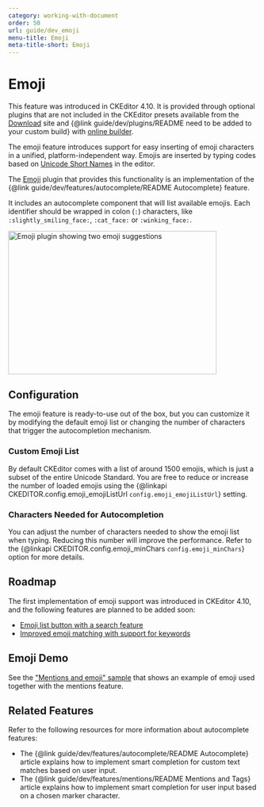 ```yaml
---
category: working-with-document
order: 50
url: guide/dev_emoji
menu-title: Emoji
meta-title-short: Emoji
---
```

<!--
Copyright (c) 2003-2018, CKSource - Frederico Knabben. All rights reserved.
For licensing, see LICENSE.md.
-->

# Emoji

<info-box info="">
    This feature was introduced in CKEditor 4.10. It is provided through optional plugins that are not included in the CKEditor presets available from the <a href="https://ckeditor.com/ckeditor-4/download/">Download</a> site and {@link guide/dev/plugins/README need to be added to your custom build} with <a href="https://ckeditor.com/cke4/builder">online builder</a>.
</info-box>

The emoji feature introduces support for easy inserting of emoji characters in a unified, platform-independent way. Emojis are inserted by typing codes based on [Unicode Short Names](https://unicode.org/emoji/charts/emoji-list.html) in the editor.

The [Emoji](https://ckeditor.com/cke4/addon/emoji) plugin that provides this functionality is an implementation of the {@link guide/dev/features/autocomplete/README Autocomplete} feature.  

It includes an autocomplete component that will list available emojis. Each identifier should be wrapped in colon (`:`) characters, like `:slightly_smiling_face:`, `:cat_face:` or `:winking_face:`.

<img src="../assets/img/emoji.png" alt="Emoji plugin showing two emoji suggestions" style="width: 420px; height: 288.5px;">

## Configuration

The emoji feature is ready-to-use out of the box, but you can customize it by modifying the default emoji list or changing the number of characters that trigger the autocompletion mechanism.

### Custom Emoji List

By default CKEditor comes with a list of around 1500 emojis, which is just a subset of the entire Unicode Standard. You are free to reduce or increase the number of loaded emojis using the {@linkapi CKEDITOR.config.emoji_emojiListUrl `config.emoji_emojiListUrl`} setting.

### Characters Needed for Autocompletion

You can adjust the number of characters needed to show the emoji list when typing. Reducing this number will improve the performance. Refer to the {@linkapi CKEDITOR.config.emoji_minChars `config.emoji_minChars`} option for more details.

## Roadmap

The first implementation of emoji support was introduced in CKEditor 4.10, and the following features are planned to be added soon:

* [Emoji list button with a search feature](https://github.com/ckeditor/ckeditor-dev/issues/2062#issuecomment-395386515)
* [Improved emoji matching with support for keywords](https://github.com/ckeditor/ckeditor-dev/issues/2181)

## Emoji Demo

See the ["Mentions and emoji" sample](https://sdk.ckeditor.com/samples/mentions.html) that shows an example of emoji used together with the mentions feature.

## Related Features

Refer to the following resources for more information about autocomplete features:

* The {@link guide/dev/features/autocomplete/README Autocomplete} article explains how to implement smart completion for custom text matches based on user input.
* The {@link guide/dev/features/mentions/README Mentions and Tags} article explains how to implement smart completion for user input based on a chosen marker character.
